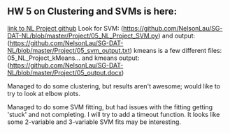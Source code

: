 ## HW 5 on Clustering and SVMs is here:
[link to NL Project github](https://github.com/NelsonLau/SG-DAT-NL/tree/master/Project)
Look for SVM: (https://github.com/NelsonLau/SG-DAT-NL/blob/master/Project/05_NL_Project_SVM.py)
and output: (https://github.com/NelsonLau/SG-DAT-NL/blob/master/Project/05_svm_output.txt)
kmeans is a few different files: 05_NL_Project_kMeans...
and kmeans output: (https://github.com/NelsonLau/SG-DAT-NL/blob/master/Project/05_output.docx)

Managed to do some clustering, but results aren't awesome; would like to try to look at elbow plots.

Managed to do some SVM fitting, but had issues with the fitting getting 'stuck' and not completing. I will try to add a timeout function. It looks like some 2-variable and 3-variable SVM fits may be interesting.
